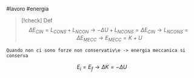 #lavoro #energia 
>[!check] Def
>$$\Delta E_{CIN} = L_{CONS} + L_{NCON} \to -\Delta U + L_{NCONS} =  \Delta E_{CIN} \to L_{NCONS} = \Delta E_{MECC} \to E_{MECC} = K + U $$

	Quando non ci sono forze non conservativ\e -> energia meccanica si conserva

$$ E_i = E_f  \to \Delta K=-\Delta U $$




